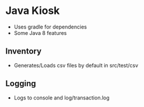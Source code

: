 # Java Kiosk

* Uses gradle for dependencies
* Some Java 8 features

## Inventory
* Generates/Loads csv files by default in src/test/csv

## Logging
* Logs to console and log/transaction.log
